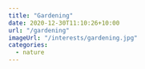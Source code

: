 ```yaml
---
title: "Gardening"
date: 2020-12-30T11:10:26+10:00
url: "/gardening"
imageUrl: "/interests/gardening.jpg"
categories:
  - nature
---
```

